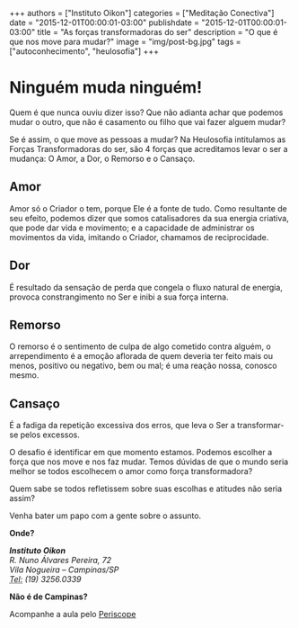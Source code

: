 
+++
authors = ["Instituto Oikon"]
categories = ["Meditação Conectiva"]
date = "2015-12-01T00:00:01-03:00"
publishdate = "2015-12-01T00:00:01-03:00"
title = "As forças transformadoras do ser"
description = "O que é que nos move para mudar?"
image = "img/post-bg.jpg"
tags = ["autoconhecimento", "heulosofia"]
+++

# Ninguém muda ninguém!

Quem é que nunca ouviu dizer isso? Que não adianta achar que podemos mudar o outro, que não é casamento ou filho que vai fazer alguem mudar?

Se é assim, o que move as pessoas a mudar? Na Heulosofia intitulamos as Forças Transformadoras do ser, são 4 forças que acreditamos levar o ser a mudança: O Amor, a Dor, o Remorso e o Cansaço.

## Amor
Amor só o Criador o tem, porque Ele é a fonte de tudo. Como resultante de seu efeito, podemos dizer que somos catalisadores da sua energia criativa, que pode dar vida e movimento; e a capacidade de administrar os movimentos da vida, imitando o Criador, chamamos de reciprocidade.

## Dor
É resultado da sensação de perda que congela o fluxo natural de energia, provoca constrangimento no Ser e inibi a sua força interna.

## Remorso
O remorso é o sentimento de culpa de algo cometido contra alguém, o arrependimento é a emoção aflorada de quem deveria ter feito mais ou menos, positivo ou negativo, bem ou mal; é uma reação nossa, conosco mesmo.


## Cansaço
É a fadiga da repetição excessiva dos erros, que leva o Ser a transformar-se pelos excessos.


O desafio é identificar em que momento estamos. Podemos escolher a força que nos move e nos faz mudar. Temos dúvidas de que o mundo seria melhor se todos escolhecem o amor como força transformadora?

Quem sabe se todos refletissem sobre suas escolhas e atitudes não seria assim?


Venha bater um papo com a gente sobre o assunto.


**Onde?**

<address>
  <strong>Instituto Oikon</strong><br>
  R. Nuno Álvares Pereira, 72<br>
  Vila Nogueira – Campinas/SP<br>
  <abbr title="Phone">Tel:</abbr> (19) 3256.0339
</address>


**Não é de Campinas?**

Acompanhe a aula pelo [Periscope][a41c6f3b]

  [a41c6f3b]: https://www.periscope.tv/ "Periscope"
